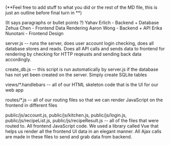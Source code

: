 (**Feel free to add stuff to what you did or the rest of the MD file, this is just an outline before final turn in **)

(It says paragraphs or bullet points ?)
Yahav Erlich - Backend + Database
Zehua Chen - Frontend Data Rendering
Aaron Wong - Backend + API
Erika Nunotani - Frontend Design

server.js -- runs the server, does user account login checking, does all database stores and reads. Does all API calls and sends data
             to frontend for rendering by checking for HTTP reqeusts and sending back data accordingly.
             
create_db.js -- this script is run automatically by server.js if the database has not yet been created on the server. 
                Simply create SQLite tables
                
views/*.handlebars -- all of our HTML skeleton code that is the UI for our web app

routes/*.js -- all of our routing files so that we can render JavaScript on the frontend in different files

public/js/account.js, 
public/js/kitchen.js, 
public/js/login.js, 
public/js/recipeList.js, 
public/js/recipeResult.js -- all of the files that were routed to. All frontend JavaScript code. We used a library called
                             Vue that helps us render all the frontend UI data in an elegant manner. All Ajax calls are made 
                             in these files to send and grab data from backend.
              
